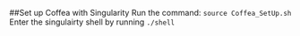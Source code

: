 ##Set up Coffea with Singularity
Run the command:
`source Coffea_SetUp.sh`
Enter the singulairty shell by running
`./shell`
